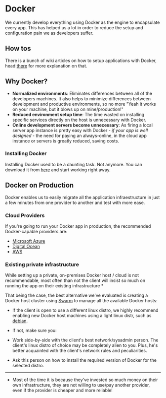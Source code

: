 # Docker

We currently develop everything using Docker as the engine to encapsulate every app. This has helped us a lot in order to reduce the setup and configuration pain we as developers suffer.

## How tos

There is a bunch of wiki articles on how to setup applications with Docker, head [there](https://github.com/IcaliaLabs/guides/wiki/How-tos) for more explanation on that.

## Why Docker?

  - **Normalized environments**: Eliminates differences between all
  of the developers machines. It also helps to minimize differences between
  development and productive environments, so no more "Yeah it works on your
  machine, but it blows up on mine/production!"
  - **Reduced environment setup time**: The time wasted on installing specific
  services directly on the host is unnecessary with Docker.
  - **Online development servers become unnecessary**: As firing a local server
  app instance is pretty easy with Docker - *if your app is well designed* -
  the need for paying an always-online, in the cloud app instance or servers
  is greatly reduced, saving costs.

### Installing Docker

Installing Docker used to be a daunting task. Not anymore. You can download it from [here](https://www.docker.com/products/docker) and start working right away.

## Docker on Production

Docker enables us to easily migrate all the application infraestructure in just a few minutes from one provider to another and test with more ease.

### Cloud Providers

If you're going to run your Docker app in production, the recommended Docker-capable providers are:

- [Microsoft Azure](https://azure.microsoft.com/en-us/)
- [Digital Ocean](https://www.digitalocean.com/)
- [AWS](https://aws.amazon.com/)

### Existing private infrastructure

While setting up a private, on-premises Docker host / cloud is not recommendable,
most often than not the client will insist so much on running the app on their
existing infrastructure *

That being the case, the best alternative we've evaluated is creating a Docker
host cluster using [Swarm](https://docs.docker.com/swarm/) to manage all the available Docker hosts:

 - If the client is open to use a different linux distro, we highly recommend
 enabling new Docker host machines using a light linux distr, such as [debian](https://www.debian.org/).

 - If not, make sure you:
  - Work side-by-side with the client's best network/sysadmin person. The
  client's linux distro of choice may be completely alien to you. Plus, he's
  better acquainted with the client's network rules and peculiarities.
  - Ask this person on how to install the required version of Docker for the selected distro.

-------------

* Most of the time it is because they've invested so
much money on their own infrastructure, they are not willing to use/pay another
provider, even if the provider is cheaper and more reliable!

